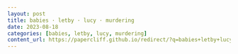 ```yaml
---
layout: post
title: babies · letby · lucy · murdering
date: 2023-08-18
categories: [babies, letby, lucy, murdering]
content_url: https://papercliff.github.io/redirect/?q=babies+letby+lucy+murdering&tbs=cdr:1,cd_min:8/17/2023,cd_max:8/19/2023
---
```

